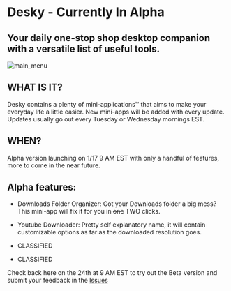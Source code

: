 <h1> Desky - Currently In Alpha</h1>
<h2>Your daily one-stop shop desktop companion with a versatile list of useful tools.</h2>


![main_menu](https://user-images.githubusercontent.com/15097797/212766983-66526351-fa77-4c70-960a-8ee92ab7674c.png)



<h2>WHAT IS IT? </h2>
Desky contains a plenty of mini-applications™ that aims to make your everyday life a little easier. New mini-apps will be added with every update. Updates usually go out every Tuesday or Wednesday mornings EST. 

<h2> WHEN? </h2>

Alpha version launching on 1/17 9 AM EST with only a handful of features, more to come in the near future.

<h2>Alpha features:</h2>

- Downloads Folder Organizer: Got your Downloads folder a big mess? This mini-app will fix it for you in ~~one~~ TWO clicks.

- Youtube Downloader: Pretty self explanatory name, it will contain customizable options as far as the downloaded resolution goes.


- CLASSIFIED


- CLASSIFIED



Check back here on the 24th at 9 AM EST to try out the Beta version and submit your feedback in the [Issues](https://github.com/ziadh/Desky/issues/new) 
